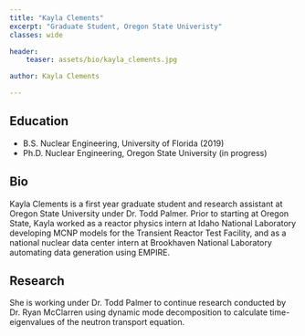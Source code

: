 ```yaml
---
title: "Kayla Clements"
excerpt: "Graduate Student, Oregon State Univeristy"
classes: wide

header:
    teaser: assets/bio/kayla_clements.jpg

author: Kayla Clements

---
```

## Education
* B.S. Nuclear Engineering, University of Florida (2019)
* Ph.D. Nuclear Engineering, Oregon State University (in progress)

## Bio
Kayla Clements is a first year graduate student and research assistant at Oregon State University under Dr. Todd Palmer. Prior to starting at Oregon State, Kayla worked as a reactor physics intern at Idaho National Laboratory developing MCNP models for the Transient Reactor Test Facility, and as a national nuclear data center intern at Brookhaven National Laboratory automating data generation using EMPIRE.

## Research
She is working under Dr. Todd Palmer to continue research conducted by Dr. Ryan McClarren using dynamic mode decomposition to calculate time-eigenvalues of the neutron transport equation.
